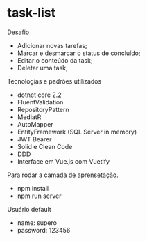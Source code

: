 # task-list

Desafio 
  * Adicionar novas tarefas;
  * Marcar e desmarcar o status de concluído;
  * Editar o conteúdo da task;
  * Deletar uma task;
  
Tecnologias e padrões utilizados
  - dotnet core 2.2
  - FluentValidation
  - RepositoryPattern
  - MediatR
  - AutoMapper
  - EntityFramework (SQL Server in memory) 
  - JWT Bearer
  - Solid e Clean Code
  - DDD
  - Interface em Vue.js com Vuetify
 
Para rodar a camada de aprensetação.
  - npm install
  - npm run server
  
Usuário default
- name: supero
- password: 123456
 

